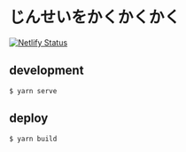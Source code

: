 # じんせいをかくかくかく
[![Netlify Status](https://api.netlify.com/api/v1/badges/a2b32599-2518-4062-b9b3-077b1e5df400/deploy-status)](https://app.netlify.com/sites/t4traw/deploys)

## development

```
$ yarn serve
```

## deploy

```
$ yarn build
```